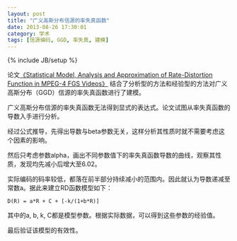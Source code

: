 ```yaml
---
layout: post
title: "广义高斯分布信源的率失真函数"
date: 2013-08-26 17:30:01
category: 学术
tags: [信源编码, GGD, 率失真, 建模]
---
```

{% include JB/setup %}

论文[《Statistical Model, Analysis and Approximation of Rate-Distortion Function in MPEG-4 FGS Videos》](http://ieeexplore.ieee.org/xpls/abs_all.jsp?arnumber=1626284&tag=1)
结合了分析型的方法和经验型的方法对广义高斯分布（GGD）信源的率失真函数进行了建模。

<!--more-->
广义高斯分布信源的率失真函数无法得到显式的表达式。论文试图从率失真函数的导数入手进行分析。

经过公式推导，先得出导数与beta参数无关，这样分析其性质时就不需要考虑这个因素的影响。

然后只考虑参数alpha，画出不同参数值下的率失真函数导数的曲线，观察其性质，发现均先减小后增大至6.02。

实际编码的码率较低，都落在前半部分持续减小的范围内。因此就认为导数递减至常数a。据此来建立RD函数模型如下：

    D(R) = a*R + C + [-k/(1+b*R)]

其中的a, b, k, C都是模型参数。根据实际数据，可以得到这些参数的经验值。

最后验证该模型的有效性。
